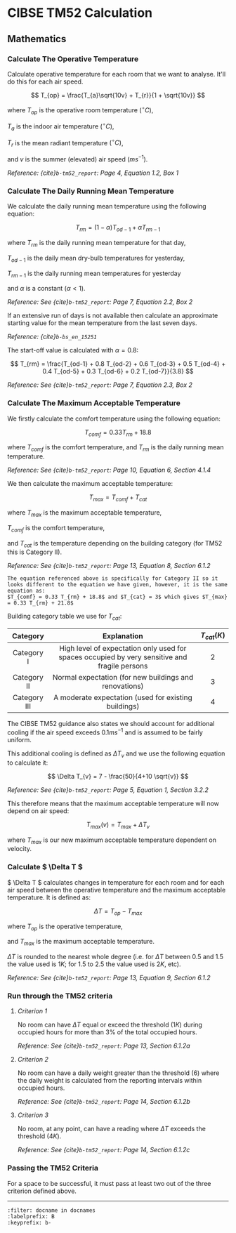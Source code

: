 # CIBSE TM52 Calculation

## Mathematics
### Calculate The Operative Temperature
Calculate operative temperature for each room that we want to analyse.
It'll do this for each air speed. 

$$
    T_{op} = \frac{T_{a}\sqrt{10v} + T_{r}}{1 + \sqrt{10v}}
$$

where $T_{op}$ is the operative room temperature ($^\circ C$),

$T_{a}$ is the indoor air temperature $(^\circ C)$,

$T_{r}$ is the mean radiant temperature $(^\circ C)$,

and $v$ is the summer (elevated) air speed $(ms^{-1})$.

*Reference: {cite}`b-tm52_report`: Page 4, Equation 1.2, Box 1*
### Calculate The Daily Running Mean Temperature
We calculate the daily running mean temperature using the following equation:

$$
T_{rm} = (1 - \alpha) T_{od-1} + \alpha T_{rm-1} 
$$

where $T_{rm}$ is the daily running mean temperature for that day,

$T_{od-1}$ is the daily mean dry-bulb temperatures for yesterday,

$T_{rm-1}$ is the daily running mean temperatures for yesterday

and $\alpha$ is a constant $( \alpha < 1 )$.

*Reference: See {cite}`b-tm52_report`: Page 7, Equation 2.2, Box 2*

If an extensive run of days is not available then calculate an approximate starting value for the mean temperature from the last seven days. 

*Reference: {cite}`b-bs_en_15251`*

The start-off value is calculated with $\alpha = 0.8$:

$$
T_{rm} = \frac{T_{od-1} + 0.8 T_{od-2} + 0.6 T_{od-3} + 0.5 T_{od-4} + 0.4 T_{od-5} + 0.3 T_{od-6} + 0.2 T_{od-7}}{3.8}
$$

*Reference: See {cite}`b-tm52_report`: Page 7, Equation 2.3, Box 2*

### Calculate The Maximum Acceptable Temperature
We firstly calculate the comfort temperature using the following equation:

$$
T_{comf} = 0.33 T_{rm} + 18.8
$$

where $T_{comf}$ is the comfort temperature,
and $T_{rm}$ is the daily running mean temperature.

*Reference: See {cite}`b-tm52_report`: Page 10, Equation 6, Section 4.1.4*

We then calculate the maximum acceptable temperature:

$$
T_{max} = T_{comf} + T_{cat}
$$

where $T_{max}$ is the maximum acceptable temperature,

$T_{comf}$ is the comfort temperature,

and $T_{cat}$ is the temperature depending on the building category (for TM52 this is Category II).

*Reference: See {cite}`b-tm52_report`: Page 13, Equation 8, Section 6.1.2*

```{note}
The equation referenced above is specifically for Category II so it looks different to the equation we have given, however, it is the same equation as:
$T_{comf} = 0.33 T_{rm} + 18.8$ and $T_{cat} = 3$ which gives $T_{max} = 0.33 T_{rm} + 21.8$
```

Building category table we use for $T_{cat}$:

|   Category   |                                          Explanation                                          | $T_{cat} (K)$ |
| :----------: | :-------------------------------------------------------------------------------------------: | :-----------: |
|  Category I  | High level of expectation only used for spaces occupied by very sensitive and fragile persons |       2       |
| Category II  |                    Normal expectation (for new buildings and renovations)                     |       3       |
| Category III |                     A moderate expectation (used for existing buildings)                      |       4       |

The CIBSE TM52 guidance also states we should account for additional cooling if the air speed exceeds $0.1ms^{-1}$ and is assumed to be fairly uniform.

This additional cooling is defined as $\Delta T_{v}$ and we use the following equation to calculate it:

$$
\Delta T_{v} = 7 - \frac{50}{4+10 \sqrt{v}}
$$

*Reference: See {cite}`b-tm52_report`: Page 5, Equation 1, Section 3.2.2*

This therefore means that the maximum acceptable temperature will now depend on air speed:

$$
T_{max}(v) = T_{max} + \Delta T_{v}
$$

where $T_{max}$ is our new maximum acceptable temperature dependent on velocity.

### Calculate $ \Delta T $
$ \Delta T $ calculates changes in temperature for each room and for each air speed between the operative temperature and the maximum acceptable temperature. It is defined as:

$$
\Delta T = T_{op} - T_{max}
$$

where $T_{op}$ is the operative temperature,

and $T_{max}$ is the maximum acceptable temperature.

$\Delta T$ is rounded to the nearest whole degree (i.e. for $\Delta T$ between $0.5$ and $1.5$ the value used is $1K$; for $1.5$ to $2.5$ the value used is $2K$, etc).

*Reference: See {cite}`b-tm52_report`: Page 13, Equation 9, Section 6.1.2*

### Run through the TM52 criteria
1. *Criterion 1* 
   
    No room can have $\Delta T$ equal or exceed the threshold $(1K)$ during occupied hours for more than 3% of the total occupied hours. 
    
    *Reference: See {cite}`b-tm52_report`: Page 13, Section 6.1.2a*

2. *Criterion 2*
   
    No room can have a daily weight greater than the threshold $(6)$ where the daily weight is calculated from the reporting intervals within occupied hours. 
    
    *Reference: See {cite}`b-tm52_report`: Page 14, Section 6.1.2b*

3. *Criterion 3* 
   
    No room, at any point, can have a reading where $\Delta T$ exceeds the threshold $(4K)$. 
    
    *Reference: See {cite}`b-tm52_report`: Page 14, Section 6.1.2c*


### Passing the TM52 Criteria

For a space to be successful, it must pass at least two out of the three criterion defined above.

---

```{bibliography}
:filter: docname in docnames
:labelprefix: B
:keyprefix: b-
```